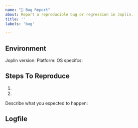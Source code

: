 ```yaml
---
name: "🐛 Bug Report"
about: Report a reproducible bug or regression in Joplin.
title: ''
labels: 'bug'

---
```


<!--
  Please provide a clear and concise description of what the bug is. (In the section Steps To Reproduce.)
  Include screenshots if needed.
  Please test using the latest Joplin release to make sure your issue has not already been fixed.
-->

<!--
  IMPORTANT: If you are reporting a clipper bug, please include an example URL that shows the issue.
  Without the URL the issue is likely to be closed.
-->

## Environment

Joplin version:
Platform:
OS specifcs:
<!--
  Platform can be one of: macOS, Linux, Windows, Android, iOS, terminal (or a combination)
  OS specifcs: e.g. OS version, Linux distribution, Android/iOS version, ...
-->

## Steps To Reproduce

1.
2.

<!--
  Issues without reproduction steps are likely to stall.
-->

Describe what you expected to happen:



## Logfile

<!--
  Please attach a debug log. Issues without a debug log are likely to stall.
  For information on how to collect a log file: https://joplinapp.org/debugging/
-->
